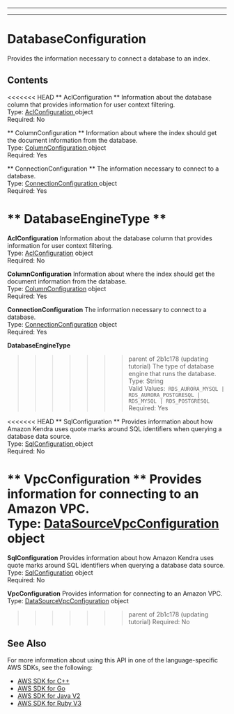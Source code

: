 --------

--------

# DatabaseConfiguration<a name="API_DatabaseConfiguration"></a>

Provides the information necessary to connect a database to an index\. 

## Contents<a name="API_DatabaseConfiguration_Contents"></a>

<<<<<<< HEAD
 ** AclConfiguration **   <a name="Kendra-Type-DatabaseConfiguration-AclConfiguration"></a>
Information about the database column that provides information for user context filtering\.  
Type: [ AclConfiguration ](API_AclConfiguration.md) object  
Required: No

 ** ColumnConfiguration **   <a name="Kendra-Type-DatabaseConfiguration-ColumnConfiguration"></a>
Information about where the index should get the document information from the database\.  
Type: [ ColumnConfiguration ](API_ColumnConfiguration.md) object  
Required: Yes

 ** ConnectionConfiguration **   <a name="Kendra-Type-DatabaseConfiguration-ConnectionConfiguration"></a>
The information necessary to connect to a database\.  
Type: [ ConnectionConfiguration ](API_ConnectionConfiguration.md) object  
Required: Yes

 ** DatabaseEngineType **   <a name="Kendra-Type-DatabaseConfiguration-DatabaseEngineType"></a>
=======
 **AclConfiguration**   <a name="Kendra-Type-DatabaseConfiguration-AclConfiguration"></a>
Information about the database column that provides information for user context filtering\.  
Type: [AclConfiguration](API_AclConfiguration.md) object  
Required: No

 **ColumnConfiguration**   <a name="Kendra-Type-DatabaseConfiguration-ColumnConfiguration"></a>
Information about where the index should get the document information from the database\.  
Type: [ColumnConfiguration](API_ColumnConfiguration.md) object  
Required: Yes

 **ConnectionConfiguration**   <a name="Kendra-Type-DatabaseConfiguration-ConnectionConfiguration"></a>
The information necessary to connect to a database\.  
Type: [ConnectionConfiguration](API_ConnectionConfiguration.md) object  
Required: Yes

 **DatabaseEngineType**   <a name="Kendra-Type-DatabaseConfiguration-DatabaseEngineType"></a>
>>>>>>> parent of 2b1c178 (updating tutorial)
The type of database engine that runs the database\.  
Type: String  
Valid Values:` RDS_AURORA_MYSQL | RDS_AURORA_POSTGRESQL | RDS_MYSQL | RDS_POSTGRESQL`   
Required: Yes

<<<<<<< HEAD
 ** SqlConfiguration **   <a name="Kendra-Type-DatabaseConfiguration-SqlConfiguration"></a>
Provides information about how Amazon Kendra uses quote marks around SQL identifiers when querying a database data source\.  
Type: [ SqlConfiguration ](API_SqlConfiguration.md) object  
Required: No

 ** VpcConfiguration **   <a name="Kendra-Type-DatabaseConfiguration-VpcConfiguration"></a>
Provides information for connecting to an Amazon VPC\.  
Type: [ DataSourceVpcConfiguration ](API_DataSourceVpcConfiguration.md) object  
=======
 **SqlConfiguration**   <a name="Kendra-Type-DatabaseConfiguration-SqlConfiguration"></a>
Provides information about how Amazon Kendra uses quote marks around SQL identifiers when querying a database data source\.  
Type: [SqlConfiguration](API_SqlConfiguration.md) object  
Required: No

 **VpcConfiguration**   <a name="Kendra-Type-DatabaseConfiguration-VpcConfiguration"></a>
Provides information for connecting to an Amazon VPC\.  
Type: [DataSourceVpcConfiguration](API_DataSourceVpcConfiguration.md) object  
>>>>>>> parent of 2b1c178 (updating tutorial)
Required: No

## See Also<a name="API_DatabaseConfiguration_SeeAlso"></a>

For more information about using this API in one of the language\-specific AWS SDKs, see the following:
+  [ AWS SDK for C\+\+](https://docs.aws.amazon.com/goto/SdkForCpp/kendra-2019-02-03/DatabaseConfiguration) 
+  [ AWS SDK for Go](https://docs.aws.amazon.com/goto/SdkForGoV1/kendra-2019-02-03/DatabaseConfiguration) 
+  [ AWS SDK for Java V2](https://docs.aws.amazon.com/goto/SdkForJavaV2/kendra-2019-02-03/DatabaseConfiguration) 
+  [ AWS SDK for Ruby V3](https://docs.aws.amazon.com/goto/SdkForRubyV3/kendra-2019-02-03/DatabaseConfiguration) 